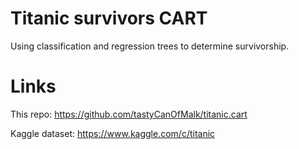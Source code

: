 # Titanic survivors CART
Using classification and regression trees to determine survivorship.

# Links
This repo: https://github.com/tastyCanOfMalk/titanic.cart

Kaggle dataset: https://www.kaggle.com/c/titanic
